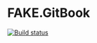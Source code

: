 # FAKE.GitBook

[![Build status](https://ci.appveyor.com/api/projects/status/jbr4s0tcgp0xrt99/branch/master?svg=true)](https://ci.appveyor.com/project/pocketberserker/fake-gitbook/branch/master)

